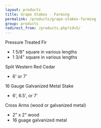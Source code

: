 ```yaml
---
layout: products
title: Grape Stakes - Farming
permalink: /products/grape-stakes-farming
group: products
redirect_from: /products.php?id=5/
---
```


<p>Pressure Treated Fir</p>
<ul class='products'>
    <li>1 5/8" square in various lengths</li>
    <li>1 3/4" square in various lengths</li>
</ul>

<p>Split Western Red Cedar</p>
<ul class='products'>
    <li>6' or 7'</li>
</ul>

<p>16 Gauge Galvanized Metal Stake</p>
<ul class='products'>
    <li>6', 6.5', or 7'</li>
</ul>

<p>Cross Arms (wood or galvanized metal)</p>
<ul class='products'>
    <li>2" x 2" wood</li>
    <li>16 guage galvanized metal</li>
</ul>
